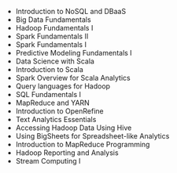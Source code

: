 * Introduction to NoSQL and DBaaS
* Big Data Fundamentals
* Hadoop Fundamentals I
* Spark Fundamentals II
* Spark Fundamentals I
* Predictive Modeling Fundamentals I
* Data Science with Scala
* Introduction to Scala
* Spark Overview for Scala Analytics
* Query languages for Hadoop
* SQL Fundamentals I
* MapReduce and YARN
* Introduction to OpenRefine
* Text Analytics Essentials
* Accessing Hadoop Data Using Hive
* Using BigSheets for Spreadsheet-like Analytics
* Introduction to MapReduce Programming
* Hadoop Reporting and Analysis
* Stream Computing I
